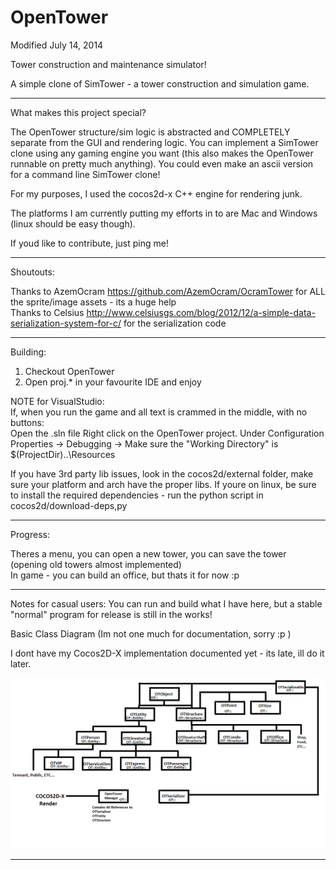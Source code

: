OpenTower
=========
    
Modified July 14, 2014    
    
	
Tower construction and maintenance simulator!    
    
A simple clone of SimTower - a tower construction and simulation game.    
    
---------------------------------------------------------------        
What makes this project special?    
    
The OpenTower structure/sim logic is abstracted and COMPLETELY separate from the GUI and rendering logic. You can implement a SimTower clone using any gaming engine you want (this also makes the OpenTower runnable on pretty much anything). You could even make an ascii version for a command line SimTower clone!    
    
For my purposes, I used the cocos2d-x C++ engine for rendering junk.   
         
The platforms I am currently putting my efforts in to are Mac and Windows (linux should be easy though).
    
If youd like to contribute, just ping me!  
    
---------------------------------------------------------------    
Shoutouts:

Thanks to AzemOcram https://github.com/AzemOcram/OcramTower for ALL the sprite/image assets - its a huge help    
Thanks to Celsius http://www.celsiusgs.com/blog/2012/12/a-simple-data-serialization-system-for-c/ for the serialization code  
    
---------------------------------------------------------------     
Building:    
    
1) Checkout OpenTower     
2) Open proj.* in your favourite IDE and enjoy    
    
NOTE for VisualStudio:    
If, when you run the game and all text is crammed in the middle, with no buttons:    
Open the .sln file Right click on the OpenTower project. Under Configuration Properties -> Debugging -> Make sure the "Working Directory" is $(ProjectDir)..\Resources    
    
If you have 3rd party lib issues, look in the cocos2d/external folder, make sure your platform and arch have the proper libs. If youre on linux, be sure to install the required dependencies - run the python script in cocos2d/download-deps,py    
    
---------------------------------------------------------------     
Progress:    

Theres a menu, you can open a new tower, you can save the tower (opening old towers almost implemented)    
In game - you can build an office, but thats it for now :p

---------------------------------------------------------------
    
Notes for casual users: You can run and build what I have here, but a stable "normal" program for release is still in the works!    

Basic Class Diagram (Im not one much for documentation, sorry :p )    
    
I dont have my Cocos2D-X implementation documented yet - its late, ill do it later.
        
![](Resources/ClassDiagram.png?raw=true)

---------------------------------------------------------------



